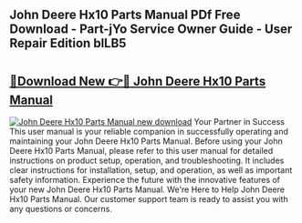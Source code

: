 ## John Deere Hx10 Parts Manual PDf Free Download - Part-jYo Service Owner Guide - User Repair Edition blLB5

# <h2><a href="http://bc9456.oget.top/?id=John+Deere+Hx10+Parts+Manual">🔗Download New 👉🔴 John Deere Hx10 Parts Manual</a></h2>

[![John Deere Hx10 Parts Manual new download](https://i.imgur.com/5g1atiW.png)](http://bc9456.oget.top/?id=John+Deere+Hx10+Parts+Manual)
Your Partner in Success This user manual is your reliable companion in successfully operating and maintaining your John Deere Hx10 Parts Manual. Before using your John Deere Hx10 Parts Manual, please refer to this user manual for detailed instructions on product setup, operation, and troubleshooting. It includes clear instructions for installation, setup, and operation, as well as important safety information. Experience the future with the innovative features of your new John Deere Hx10 Parts Manual. We're Here to Help John Deere Hx10 Parts Manual. Our customer support team is ready to assist you with any questions or concerns.
